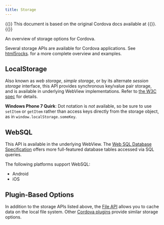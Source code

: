 ```yaml
---
title: Storage
---
```


{{<note>}}
This document is based on the original Cordova docs available at {{<link title="Cordova Docs" href="http://docs.phonegap.com/en/3.5.0/cordova_storage_storage.md.html#Storage">}}.
{{</note>}}

An overview of storage options for Cordova.

Several storage APIs are available for Cordova applications. See
[html5rocks](http://www.html5rocks.com/en/features/storage). for a more
complete overview and examples.

LocalStorage
------------

Also known as *web storage*, *simple storage*, or by its alternate
*session storage* interface, this API provides synchronous key/value
pair storage, and is available in underlying WebView implementations.
Refer to [the W3C spec](http://www.w3.org/TR/webstorage/) for details.

**Windows Phone 7 Quirk**: Dot notation is *not* available, so be sure
to use `setItem` or `getItem` rather than access keys directly from the
storage object, as in `window.localStorage.someKey`.

WebSQL
------

This API is available in the underlying WebView. The [Web SQL Database
Specification](http://dev.w3.org/html5/webdatabase/) offers more
full-featured database tables accessed via SQL queries.

The following platforms support WebSQL:

-   Android
-   iOS

Plugin-Based Options
--------------------

In addition to the storage APIs listed above, the [File
API](https://github.com/apache/cordova-plugin-file/blob/master/README.md)
allows you to cache data on the local file system. Other [Cordova
plugins](http://plugins.cordova.io/) provide similar storage options.
